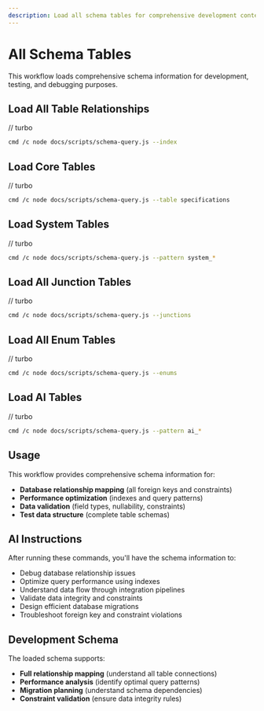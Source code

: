 ```yaml
---
description: Load all schema tables for comprehensive development context
---
```


# All Schema Tables

This workflow loads comprehensive schema information for development, testing, and debugging purposes.

## Load All Table Relationships

// turbo

```bash
cmd /c node docs/scripts/schema-query.js --index
```

## Load Core Tables

// turbo

```bash
cmd /c node docs/scripts/schema-query.js --table specifications
```

## Load System Tables
// turbo

```bash
cmd /c node docs/scripts/schema-query.js --pattern system_*
```

## Load All Junction Tables

// turbo

```bash
cmd /c node docs/scripts/schema-query.js --junctions
```

## Load All Enum Tables

// turbo

```bash
cmd /c node docs/scripts/schema-query.js --enums
```

## Load AI Tables

// turbo

```bash
cmd /c node docs/scripts/schema-query.js --pattern ai_*
```


## Usage

This workflow provides comprehensive schema information for:

- **Database relationship mapping** (all foreign keys and constraints)
- **Performance optimization** (indexes and query patterns)
- **Data validation** (field types, nullability, constraints)
- **Test data structure** (complete table schemas)

## AI Instructions

After running these commands, you'll have the schema information to:

- Debug database relationship issues
- Optimize query performance using indexes
- Understand data flow through integration pipelines
- Validate data integrity and constraints
- Design efficient database migrations
- Troubleshoot foreign key and constraint violations

## Development Schema

The loaded schema supports:

- **Full relationship mapping** (understand all table connections)
- **Performance analysis** (identify optimal query patterns)
- **Migration planning** (understand schema dependencies)
- **Constraint validation** (ensure data integrity rules)